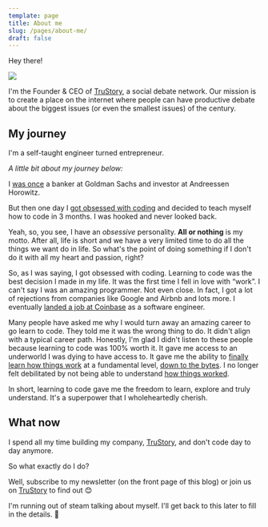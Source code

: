 ```yaml
---
template: page
title: About me
slug: /pages/about-me/
draft: false
---
```

Hey there!

![](/media/20180906_dre_coinbase_0505_new.jpg)

I'm the Founder & CEO of [TruStory](https://twitter.com/isTruStory), a social debate network. Our mission is to create a place on the internet where people can have productive debate about the biggest issues (or even the smallest issues) of the century.

## **My journey**

I'm a self-taught engineer turned entrepreneur. 

_A little bit about my journey below:_

I [was once](https://www.linkedin.com/in/preethi-kasireddy-41383528/) a banker at Goldman Sachs and investor at Andreessen Horowitz. 

But then one day I [got obsessed with coding](https://www.preethikasireddy.com/posts/why-i-left-the-best-job-in-the-world/) and decided to teach myself how to code in 3 months. I was hooked and never looked back. 

Yeah, so, you see, I have an _obsessive_ personality. **All or nothing** is my motto. After all, life is short and we have a very limited time to do all the things we want do in life. So what's the point of doing something if I don't do it with all my heart and passion, right?

So, as I was saying, I got obsessed with coding. Learning to code was the best decision I made in my life. It was the first time I fell in love with “work”. I can't say I was an amazing programmer. Not even close. In fact, I got a lot of rejections from companies like Google and Airbnb and lots more. I eventually [landed a job at Coinbase](https://www.preethikasireddy.com/posts/what-happened-after-i-left-the-best-job-in-the-world-to-become-an-engineer/) as a software engineer. 

Many people have asked me why I would turn away an amazing career to go learn to code. They told me it was the wrong thing to do. It didn't align with a typical career path. Honestly, I'm glad I didn't listen to these people because learning to code was 100% worth it. It gave me access to an underworld I was dying to have access to. It gave me the ability to [finally learn how things work](https://www.preethikasireddy.com/posts/how-the-web-works-a-primer-for-newcomers-to-web-development-or-anyone-really/) at a fundamental level, [down to the bytes](https://www.preethikasireddy.com/posts/a-beginner-friendly-introduction-to-containers-vms-and-docker/). I no longer felt debilitated by not being able to understand [how things worked](https://www.preethikasireddy.com/posts/how-does-ethereum-work-anyway/). 

In short, learning to code gave me the freedom to learn, explore and truly understand. It's a superpower that I wholeheartedly cherish.

## What now

I spend all my time building my company, [TruStory](https://twitter.com/isTruStory), and don't code day to day anymore.  

So what exactly do I do?

Well, subscribe to my newsletter (on the front page of this blog) or join us on [TruStory](beta.trustory.io) to find out 😊

I'm running out of steam talking about myself. I'll get back to this later to fill in the details. 🤟
